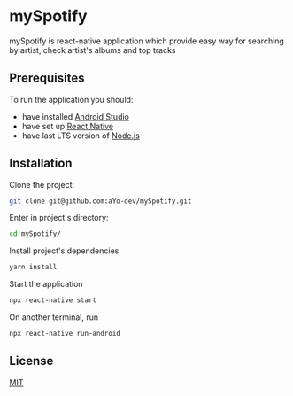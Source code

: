 # mySpotify

mySpotify is react-native application which provide easy way for searching by artist, check artist's albums and top tracks

## Prerequisites

To run the application you should:

- have installed [Android Studio](https://developer.android.com/studio) 
- have set up [React Native](https://reactnative.dev/docs/environment-setup)
- have last LTS version of [Node.js](https://nodejs.org/en/)

## Installation

Clone the project:

```bash
git clone git@github.com:aYo-dev/mySpotify.git
```
Enter in project's directory:

```bash
cd mySpotify/
```

Install project's dependencies

```bash
yarn install
```
Start the application 
```bash
npx react-native start
```
On another terminal, run
```bash
npx react-native run-android
```

## License
[MIT](https://choosealicense.com/licenses/mit/)